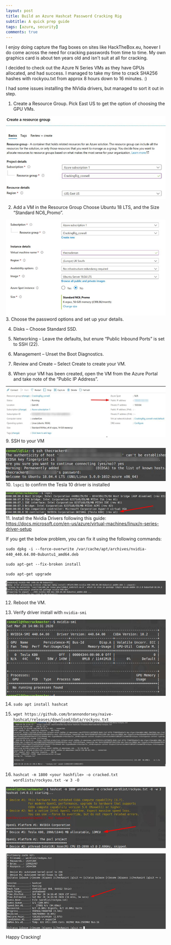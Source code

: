 ```yaml
---
layout: post
title: Build an Azure Hashcat Password Cracking Rig
subtitle: A quick prep guide
tags: [azure, security]
comments: true
---
```


I enjoy doing capture the flag boxes on sites like HackTheBox.eu, hoever I do come across the need for cracking passwords from time to time. My own graphics card is about ten years old and isn't suit at all for cracking. 

I decided to check out the Azure N Series VMs as they have GPUs allocated, and had success. I managed to take my time to crack SHA256 hashes with rockyou.txt from approx 8 hours down to 16 minutes. :)

I had some issues installing the NVidia drivers, but managed to sort it out in step.

1. Create a Resource Group. Pick East US to get the option of choosing the GPU VMs.

![screenshot](/img/crack_01.jpg)

2. Add a VM in the Resource Group
Choose Ubuntu 18 LTS, and the Size “Standard NC6_Promo”.

![screenshot](/img/crack_02.jpg)
3. Choose the password options and set up your details.

4. Disks – Choose Standard SSD.

5. Networking – Leave the defaults, but enure “Public Inbound Ports” is set to SSH (22).

6. Management – Unset the Boot Diagnostics.

7. Review and Create – Select Create to create your VM.

8. When your VM has been created, open the VM from the Azure Portal and take note of the “Public IP Address”.

![screenshot](/img/crack_08.jpg)
9. SSH to your VM

![screenshot](/img/crack_09.jpg)
10. `lspci` to confirm the Tesla 10 driver is installed

![screenshot](/img/crack_10.jpg)
11. Install the Nvidia Drivers following this guide: https://docs.microsoft.com/en-us/azure/virtual-machines/linux/n-series-driver-setup

If you get the below problem, you can fix it using the following commands:

`sudo dpkg -i --force-overwrite /var/cache/apt/archives/nvidia-440_440.64.00-0ubuntu1_amd64.deb`

`sudo apt-get --fix-broken install`

`sudo apt-get upgrade`

![screenshot](/img/crack_12.jpg)

12. Reboot the VM.

13. Verify driver install with `nvidia-smi`

![screenshot](/img/crack_14.jpg)

14. `sudo apt install hashcat`

15. `wget https://github.com/brannondorsey/naive-hashcat/releases/download/data/rockyou.txt`
![screenshot](/img/crack_16.jpg)

16. `hashcat -m 1800 <your hashfile> -o cracked.txt wordlists/rockyou.txt -w 3 -O`

![screenshot](/img/crack_17_01.jpg)

![screenshot](/img/crack_17_02.jpg)


Happy Cracking!
